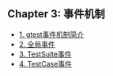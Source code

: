 ## Chapter 3: 事件机制

- [1. gtest事件机制简介](recipe-01/README.md)
- [2. 全局事件](recipe-02/README.md)
- [3. TestSuite事件](recipe-03/README.md)
- [4. TestCase事件](recipe-04/README.md)

